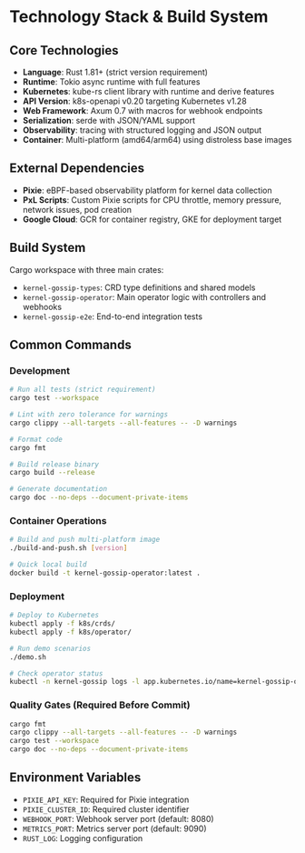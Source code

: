 # Technology Stack & Build System

## Core Technologies
- **Language**: Rust 1.81+ (strict version requirement)
- **Runtime**: Tokio async runtime with full features
- **Kubernetes**: kube-rs client library with runtime and derive features
- **API Version**: k8s-openapi v0.20 targeting Kubernetes v1.28
- **Web Framework**: Axum 0.7 with macros for webhook endpoints
- **Serialization**: serde with JSON/YAML support
- **Observability**: tracing with structured logging and JSON output
- **Container**: Multi-platform (amd64/arm64) using distroless base images

## External Dependencies
- **Pixie**: eBPF-based observability platform for kernel data collection
- **PxL Scripts**: Custom Pixie scripts for CPU throttle, memory pressure, network issues, pod creation
- **Google Cloud**: GCR for container registry, GKE for deployment target

## Build System
Cargo workspace with three main crates:
- `kernel-gossip-types`: CRD type definitions and shared models
- `kernel-gossip-operator`: Main operator logic with controllers and webhooks  
- `kernel-gossip-e2e`: End-to-end integration tests

## Common Commands

### Development
```bash
# Run all tests (strict requirement)
cargo test --workspace

# Lint with zero tolerance for warnings
cargo clippy --all-targets --all-features -- -D warnings

# Format code
cargo fmt

# Build release binary
cargo build --release

# Generate documentation
cargo doc --no-deps --document-private-items
```

### Container Operations
```bash
# Build and push multi-platform image
./build-and-push.sh [version]

# Quick local build
docker build -t kernel-gossip-operator:latest .
```

### Deployment
```bash
# Deploy to Kubernetes
kubectl apply -f k8s/crds/
kubectl apply -f k8s/operator/

# Run demo scenarios
./demo.sh

# Check operator status
kubectl -n kernel-gossip logs -l app.kubernetes.io/name=kernel-gossip-operator -f
```

### Quality Gates (Required Before Commit)
```bash
cargo fmt
cargo clippy --all-targets --all-features -- -D warnings  
cargo test --workspace
cargo doc --no-deps --document-private-items
```

## Environment Variables
- `PIXIE_API_KEY`: Required for Pixie integration
- `PIXIE_CLUSTER_ID`: Required cluster identifier
- `WEBHOOK_PORT`: Webhook server port (default: 8080)
- `METRICS_PORT`: Metrics server port (default: 9090)
- `RUST_LOG`: Logging configuration